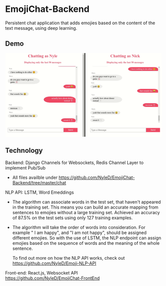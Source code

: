 # EmojiChat-Backend

Persistent chat application that adds emojies based on the content of the text message, using deep learning.

## Demo
![](emojichat.gif)

## Technology

Backend: Django Channels for Websockets, Redis Channel Layer to implement Pub/Sub
  - All files availble under https://github.com/NyleD/EmojiChat-Backend/tree/master/chat

NLP API: LSTM, Word Emeddings
  - The algorithm can associate words in the test set, that haven't appeared in the training set. 
    This means you can build an accurate mapping from sentences to emojies without a large training set. 
    Achieved an accuracy of 87.5% on the test sets using only 127 training examples.
  
  - The algorithm will take the order of words into consideration. For example " I am happy", and "I am not happy", 
    should be assigned different emojies. So with the use of LSTM, the NLP endpoint can assign emojies based on the 
    sequence of words and the meaning of the whole sentence.
    
    To find out more on how the NLP API works, check out https://github.com/NyleD/Emoji-NLP-API
  
Front-end: React.js, Websocket API  <br>
https://github.com/NyleD/EmojiChat-FrontEnd
